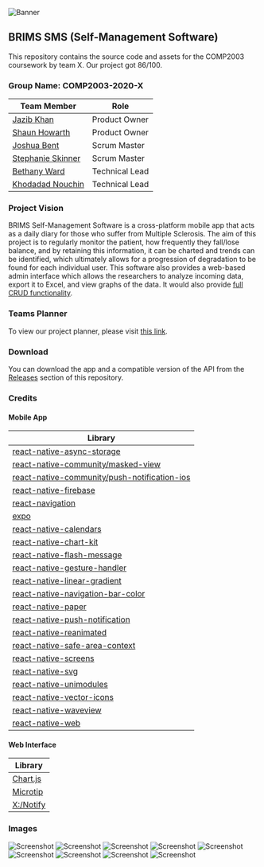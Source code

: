 ![Banner](https://i.imgur.com/TjHn0nd.png)

## BRIMS SMS (Self-Management Software)

This repository contains the source code and assets for the COMP2003 coursework by team X. Our project got 86/100.

### Group Name: **COMP2003-2020-X**

| **Team Member**                                   | **Role**       |
| ------------------------------------------------- | -------------- |
| [Jazib Khan](https://github.com/Jazib-Khan)       | Product Owner  |
| [Shaun Howarth](https://github.com/shaun-howarth) | Product Owner  |
| [Joshua Bent](https://github.com/JoshBent)        | Scrum Master   |
| [Stephanie Skinner](https://github.com/La-Ola)    | Scrum Master   |
| [Bethany Ward](https://github.com/bethmward)      | Technical Lead |
| [Khodadad Nouchin](https://github.com/Xtrendence) | Technical Lead |

### Project Vision

BRIMS Self-Management Software is a cross-platform mobile app that acts as a daily diary for those who suffer from Multiple Sclerosis. The aim of this project is to regularly monitor the patient, how frequently they fall/lose balance, and by retaining this information, it can be charted and trends can be identified, which ultimately allows for a progression of degradation to be found for each individual user. This software also provides a web-based admin interface which allows the researchers to analyze incoming data, export it to Excel, and view graphs of the data. It would also provide [full CRUD functionality](http://web.socem.plymouth.ac.uk/COMP2003/COMP2003_X/public/api/).

### Teams Planner

To view our project planner, please visit [this link](https://teams.microsoft.com/l/entity/com.microsoft.teamspace.tab.planner/_djb2_msteams_prefix_2295414514?context=%7B%22subEntityId%22%3Anull%2C%22channelId%22%3A%2219%3A586afab9c4244bc787e4e523197c0057%40thread.tacv2%22%7D&groupId=404239ae-998e-4b0d-b2f9-282651f80530&tenantId=5437e7eb-83fb-4d1a-bfd3-bb247e061bf1).

### Download

You can download the app and a compatible version of the API from the [Releases](https://github.com/Xtrendence/COMP2003-2020-X/releases) section of this repository.

### Credits

#### Mobile App

| Library                                                                                                                     |
| --------------------------------------------------------------------------------------------------------------------------- |
| [react-native-async-storage](https://www.npmjs.com/package/@react-native-community/async-storage)                           |
| [react-native-community/masked-view](https://www.npmjs.com/package/@react-native-community/masked-view)                     |
| [react-native-community/push-notification-ios](https://www.npmjs.com/package/@react-native-community/push-notification-ios) |
| [react-native-firebase](https://www.npmjs.com/package/react-native-firebase)                                                |
| [react-navigation](https://www.npmjs.com/package/react-navigation)                                                          |
| [expo](https://www.npmjs.com/package/expo)                                                                                  |
| [react-native-calendars](https://www.npmjs.com/package/react-native-calendars)                                              |
| [react-native-chart-kit](https://www.npmjs.com/package/react-native-chart-kit)                                              |
| [react-native-flash-message](https://www.npmjs.com/package/react-native-flash-message)                                      |
| [react-native-gesture-handler](https://www.npmjs.com/package/react-native-gesture-handler)                                  |
| [react-native-linear-gradient](https://www.npmjs.com/package/react-native-linear-gradient)                                  |
| [react-native-navigation-bar-color](https://www.npmjs.com/package/react-native-navigation-bar-color)                        |
| [react-native-paper](https://www.npmjs.com/package/react-native-paper)                                                      |
| [react-native-push-notification](https://www.npmjs.com/package/react-native-push-notification)                              |
| [react-native-reanimated](https://www.npmjs.com/package/react-native-reanimated)                                            |
| [react-native-safe-area-context](https://www.npmjs.com/package/react-native-safe-area-context)                              |
| [react-native-screens](https://www.npmjs.com/package/react-native-screens)                                                  |
| [react-native-svg](https://www.npmjs.com/package/react-native-svg)                                                          |
| [react-native-unimodules](https://www.npmjs.com/package/react-native-unimodules)                                            |
| [react-native-vector-icons](https://www.npmjs.com/package/react-native-vector-icons)                                        |
| [react-native-waveview](https://www.npmjs.com/package/react-native-waveview)                                                |
| [react-native-web](https://www.npmjs.com/package/react-native-web)                                                          |

#### Web Interface

| Library                                                  |
| -------------------------------------------------------- |
| [Chart.js](https://www.chartjs.org/)                     |
| [Microtip](https://github.com/ghosh/microtip)            |
| [X:/Notify](https://www.github.com/Xtrendence/X-Notify/) |

### Images

![Screenshot](https://i.imgur.com/wbPVFo6.png)
![Screenshot](https://i.imgur.com/GXekskl.png)
![Screenshot](https://i.imgur.com/IfqgWq0.png)
![Screenshot](https://i.imgur.com/1RWHmyY.png)
![Screenshot](https://i.imgur.com/GpkWOf4.png)
![Screenshot](https://i.imgur.com/6JYh7Tf.png)
![Screenshot](https://i.imgur.com/Mu567U1.png)
![Screenshot](https://i.imgur.com/putQz1L.png)
![Screenshot](https://i.imgur.com/I9Q0PhY.png)

